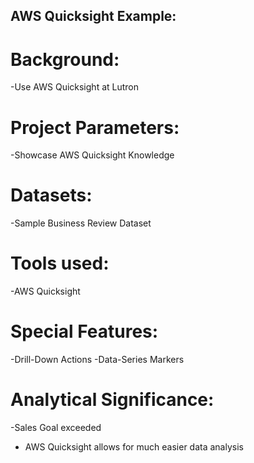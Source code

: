 ## AWS Quicksight Example:

# Background:
-Use AWS Quicksight at Lutron


# Project Parameters:
-Showcase AWS Quicksight Knowledge



# Datasets:
-Sample Business Review Dataset



# Tools used:
-AWS Quicksight




# Special Features:
-Drill-Down Actions
-Data-Series Markers


# Analytical Significance:
-Sales Goal exceeded
- AWS Quicksight allows for much easier data analysis

